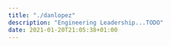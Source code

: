 ```yaml
---
title: "./danlopez"
description: "Engineering Leadership...TODO"
date: 2021-01-20T21:05:38+01:00
---
```

